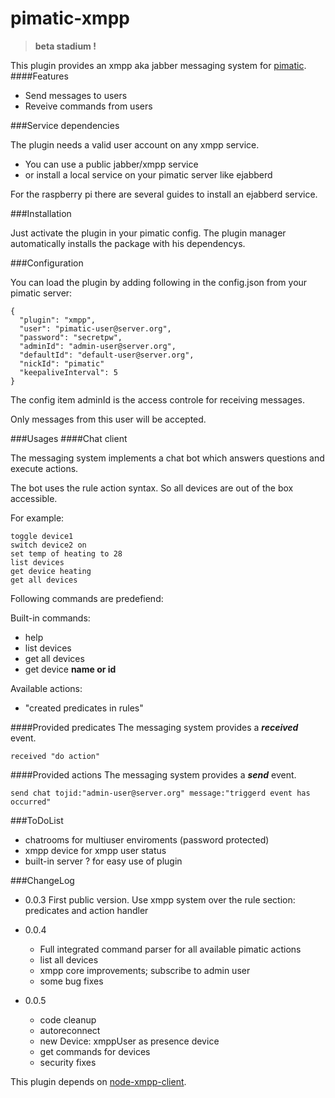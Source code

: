pimatic-xmpp
=======================

> **beta stadium !**

This plugin provides an xmpp aka jabber messaging system for [pimatic](https://pimatic.org/).
####Features
* Send messages to users
* Reveive commands from users

###Service dependencies

The plugin needs a valid user account on any xmpp service.

* You can use a public jabber/xmpp service
* or install a local service on your pimatic server like ejabberd

For the raspberry pi there are several guides to install an ejabberd service.

###Installation

Just activate the plugin in your pimatic config. The plugin manager automatically installs
the package with his dependencys.

###Configuration

You can load the plugin by adding following in the config.json from your pimatic server:

    {
      "plugin": "xmpp",
      "user": "pimatic-user@server.org",
      "password": "secretpw",
      "adminId": "admin-user@server.org",
      "defaultId": "default-user@server.org",
      "nickId": "pimatic"
      "keepaliveInterval": 5
    }

The config item adminId is the access controle for receiving messages.

Only messages from this user will be accepted.

###Usages
####Chat client

The messaging system implements a chat bot which answers questions
and execute actions.

The bot uses the rule action syntax. So all devices are out of the box accessible.

For example:
```
toggle device1
switch device2 on
set temp of heating to 28
list devices
get device heating
get all devices
```


Following commands are predefiend:

Built-in commands:
* help
* list devices
* get all devices
* get device **name or id**

Available actions:
* "created predicates in rules"


####Provided predicates
The messaging system provides a **_received_** event.
```
received "do action"
```

####Provided actions
The messaging system provides a **_send_** event.
```
send chat tojid:"admin-user@server.org" message:"triggerd event has occurred"
```

###ToDoList
* chatrooms for multiuser enviroments (password protected)
* xmpp device for xmpp user status
* built-in server ? for easy use of plugin


###ChangeLog
* 0.0.3
  First public version.
  Use xmpp system over the rule section: predicates and action handler

* 0.0.4
  - Full integrated command parser for all available pimatic actions
  - list all devices
  - xmpp core improvements; subscribe to admin user
  - some bug fixes  
* 0.0.5
  - code cleanup
  - autoreconnect
  - new Device: xmppUser as presence device
  - get commands for devices
  - security fixes

This plugin depends on [node-xmpp-client](https://github.com/node-xmpp/node-xmpp/tree/master/packages/node-xmpp-client).
